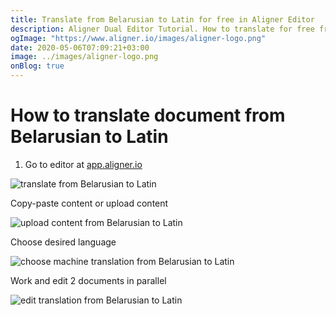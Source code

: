 ```yaml
---
title: Translate from Belarusian to Latin for free in Aligner Editor
description: Aligner Dual Editor Tutorial. How to translate for free from Belarusian to Latin. Aligner is multilingual document management platform. 
ogImage: "https://www.aligner.io/images/aligner-logo.png"
date: 2020-05-06T07:09:21+03:00
image: ../images/aligner-logo.png
onBlog: true
---
```


# How to translate document from Belarusian to Latin

1. Go to editor at [app.aligner.io](https://app.aligner.io "Aligner App web page")

![translate from Belarusian to Latin](../aligner-blank-editor.png "translate from Belarusian to Latin")

Copy-paste content or upload content

![upload content from Belarusian to Latin](../aligner-uploaded-document.png "upload content from Belarusian to Latin")

Choose desired language

![choose machine translation from Belarusian to Latin](../aligner-language-dropdown.png "choose machine translation from Belarusian to Latin")

Work and edit 2 documents in parallel

![edit translation from Belarusian to Latin](../aligner-double-sitded-editor.png "edit translation from Belarusian to Latin")

